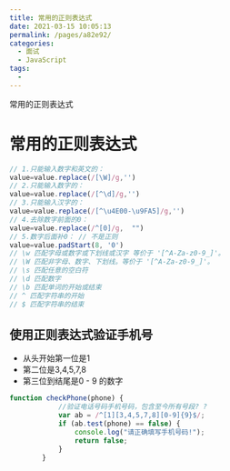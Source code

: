 ```yaml
---
title: 常用的正则表达式
date: 2021-03-15 10:05:13
permalink: /pages/a82e92/
categories:
  - 面试
  - JavaScript
tags:
  - 
---
```


常用的正则表达式

<!-- more -->

# 常用的正则表达式

```javascript
// 1.只能输入数字和英文的：
value=value.replace(/[\W]/g,'') 
// 2.只能输入数字的：
value=value.replace(/[^\d]/g,'') 
// 3.只能输入汉字的：
value=value.replace(/[^\u4E00-\u9FA5]/g,'')
// 4.去除数字前面的0：
value=value.replace(/^[0]/g,  "")
// 5.数字后面补0： // 不是正则
value=value.padStart(8, '0')
// \w 匹配字母或数字或下划线或汉字 等价于 '[^A-Za-z0-9_]'。
// \W 匹配非字母、数字、下划线。等价于 '[^A-Za-z0-9_]'。
// \s 匹配任意的空白符
// \d 匹配数字
// \b 匹配单词的开始或结束
// ^ 匹配字符串的开始
// $ 匹配字符串的结束
```

## 使用正则表达式验证手机号

- 从头开始第一位是1
- 第二位是3,4,5,7,8
- 第三位到结尾是0 - 9 的数字
  
```javascript
function checkPhone(phone) {
            //验证电话号码手机号码，包含至今所有号段? ?
            var ab = /^[1][3,4,5,7,8][0-9]{9}$/;
            if (ab.test(phone) == false) {
                console.log("请正确填写手机号码!");
                return false;
            }
        }
 
```